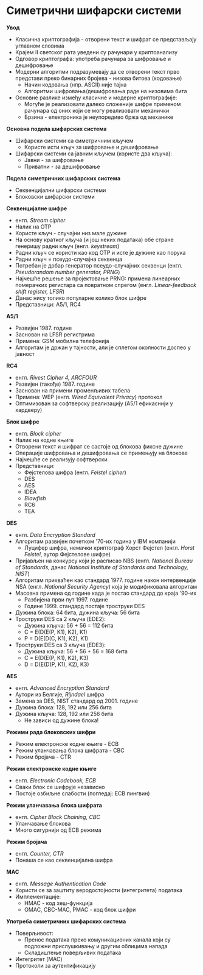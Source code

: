 # Симетрични шифарски системи

**Увод**

- Класична криптографија - отворени текст и шифрат се представљају углавном словима
- Крајем II светског рата уведени су рачунари у криптоанализу
- Одговор криптографа: употреба рачунара за шифровање и дешифровање
- Модерни алгоритми подразумевају да се отворени текст прво представи преко бинарних бројева - низова битова (кодовање)
	- Начин кодовања (нпр. ASCII) није тајна
	- Алгоритми шифровања/дешифровања раде на низовима бита
- Основне разлике између класичне и модерне криптографије:
	- Могуће је реализовати далеко сложеније шифре применом рачунара од оних који се могу реализовати механички
	- Брзина - електроника је неупоредиво бржа од механике

**Основна подела шифарских система**

- Шифарски системи са симетричним кључем
	- Користе исти кључ за шифровање и дешифровање
- Шифарски системи са јавним кључем (користе два кључа):
	- Јавни - за шифровање
	- Приватни - за дешифровање

**Подела симетричних шифарских система**

- Секвенцијални шифарски системи
- Блоковски шифарски системи

**Секвенцијалне шифре**

- енгл. *Stream cipher*
- Налик на OTP
- Користе кључ - случајни низ мале дужине
- На основу кратког кључа (и још неких података) обе стране генеришу радни кључ (енгл. *keystream*)
- Радни кључ се користи као код OTP и исте је дужине као порука
- Радни кључ = псеудо-случајна секвенца
- Потребан је добар генератор псеудо-случајних секвенци (енгл. *Pseudorandom number generator, PRNG*)
- Најчешће решење за пројектовање PRNG: примена линеарних померачких регистара са повратном спрегом (енгл. *Linear-feedback shift register, LFSR*)
- Данас нису толико популарне колико блок шифре
- Представници: A5/1, RC4

**A5/1**

- Развијен 1987. године
- Заснован на LFSR регистрима
- Примена: GSM мобилна телефонија
- Алгоритам је држан у тајности, али је сплетом околности доспео у јавност

**RC4**

- енгл. *Rivest Cipher 4, ARCFOUR*
- Развијен (такође) 1987. године
- Заснован на примени променљивих табела
- Примена: WEP (енгл. *Wired Equivalent Privacy*) протокол
- Оптимизован за софтверску реализацију (A5/1 ефикаснији у хардверу)

**Блок шифре**

- енгл. *Block cipher*
- Налик на кодне књиге
- Отворени текст и шифрат се састоје од блокова фиксне дужине
- Операције шифровања и дешифровања се примењују на блокове
- Најчешће се реализују софтверски
- Представници:
	- Фејстелова шифра (енгл. *Feistel cipher*)
	- DES
	- AES
	- IDEA
	- *Blowfish*
	- RC6
	- TEA

**DES**

- енгл. *Data Encryption Standard*
- Алгоритам развијен почетком '70-их година у IBM компанији
	- Луцифер шифра, немачки криптограф Хорст Фејстел (енгл. *Horst Feistel*, аутор Фејстелове шифре)
- Пријављен на конкурсу који је расписао NBS (енгл. *National Bureau of Standards*, данас *National Institute of Standards and Technology, NIST*)
- Алгоритам прихваћен као стандард 1977. године након интервенције NSA (енгл. *National Security Agency*) која је модификовала алгоритам
- Масовна примена од године када је постао стандард до краја '90-их
	- Разбијена први пут 1997. године
	- Године 1999. стандард постаје троструки DES
- Дужина блока: 64 бита, дужина кључа: 56 бита
- Троструки DES са 2 кључа (EDE2):
	- Дужина кључа: 56 + 56 = 112 бита
	- C = E(D(E(P, K1), K2), K1)
	- P = D(E(D(C, K1), K2), K1)
- Троструки DES са 3 кључа (EDE3):
	- Дужина кључа: 56 + 56 + 56 = 168 бита
	- C = E(D(E(P, K1), K2), K3)
	- D = D(E(D(P, K1), K2), K3)

**AES**

- енгл. *Advanced Encryption Standard*
- Аутори из Белгије, *Rijndael* шифра
- Замена за DES, NIST стандард од 2001. године
- Дужина блока: 128, 192 или 256 бита
- Дужина кључа: 128, 192 или 256 бита
	- Не зависи од дужине блока!

**Режими рада блоковских шифри**

- Режим електронске кодне књиге - ECB
- Режим уланчавања блока шифрата - CBC
- Режим бројача - CTR

**Режим електронске кодне књиге**

- енгл. *Electronic Codebook, ECB*
- Сваки блок се шифрује независно
- Постоје озбиљне слабости (погледај: ECB пингвин)

**Режим уланчавања блока шифрата**

- енгл. *Cipher Block Chaining, CBC*
- Уланчавање блокова
- Много сигурнији од ECB режима

**Режим бројача**

- енгл. *Counter, CTR*
- Понаша се као секвенцијална шифра

**MAC**

- енгл. *Message Authentication Code*
- Користи се за заштиту веродостојности (интегритета) података
- Имплементације:
	- HMAC - код хеш-функција
	- OMAC, CBC-MAC, PMAC - код блок шифри

**Употреба симетричних шифарских система**

- Поверљивост:
	- Пренос података преко комуникационих канала који су подложни прислушкивању и другим облицима напада
	- Складиштење поверљивих података
- Интегритет (MAC)
- Протоколи за аутентификацију
